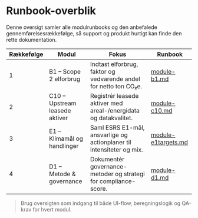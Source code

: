 # Runbook-overblik

Denne oversigt samler alle modulrunbooks og den anbefalede gennemførelsesrækkefølge, så support og produkt hurtigt kan finde den rette dokumentation.

| Rækkefølge | Modul                          | Fokus                                                                 | Runbook                          |
| ---------- | ------------------------------ | ---------------------------------------------------------------------- | -------------------------------- |
| 1          | B1 – Scope 2 elforbrug         | Indtast elforbrug, faktor og vedvarende andel for netto ton CO₂e.      | [module-b1.md](module-b1.md)     |
| 2          | C10 – Upstream leasede aktiver | Registrér leasede aktiver med areal-/energidata og datakvalitet.       | [module-c10.md](module-c10.md)   |
| 3          | E1 – Klimamål og handlinger    | Saml ESRS E1-mål, ansvarlige og actionplaner til intensiteter og mix. | [module-e1targets.md](module-e1targets.md) |
| 4          | D1 – Metode & governance       | Dokumentér governance-metoder og strategi for compliance-score.       | [module-d1.md](module-d1.md)     |

> Brug oversigten som indgang til både UI-flow, beregningslogik og QA-krav for hvert modul.

